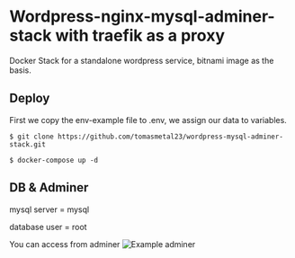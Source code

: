 # Wordpress-nginx-mysql-adminer-stack with traefik as a proxy
Docker Stack for a standalone wordpress service, bitnami image as the basis. 

Deploy
------
First we copy the env-example file to .env, we assign our data to variables.

``` $ git clone https://github.com/tomasmetal23/wordpress-mysql-adminer-stack.git ```

``` $ docker-compose up -d ```

DB & Adminer
------------
mysql server = mysql

database user = root 

You can access from adminer
![Example adminer](https://i.imgur.com/p6YnOnV.png)
